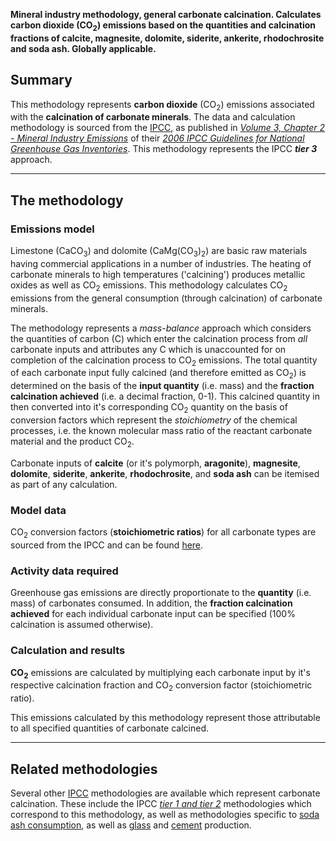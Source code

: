 **Mineral industry methodology, general carbonate calcination.
Calculates carbon dioxide (CO<sub>2</sub>) emissions based on the quantities
and calcination fractions of calcite, magnesite, dolomite, siderite,
ankerite, rhodochrosite and soda ash. Globally applicable.**

## Summary

This methodology represents **carbon dioxide** (CO<sub>2</sub>) emissions
associated with the **calcination of carbonate minerals**. The data and
calculation methodology is sourced from the [IPCC](IPCC), as published
in *[Volume 3, Chapter 2 - Mineral Industry
Emissions](http://www.ipcc-nggip.iges.or.jp/public/2006gl/pdf/3_Volume3/V3_2_Ch2_Mineral_Industry.pdf)*
of their *[2006 IPCC Guidelines for National Greenhouse Gas
Inventories](http://www.ipcc-nggip.iges.or.jp/public/2006gl/index.html)*.
This methodology represents the IPCC ***tier 3*** approach.

-----

## The methodology

### Emissions model

Limestone (CaCO<sub>3</sub>) and dolomite (CaMg(CO<sub>3</sub>)<sub>2</sub>) are basic raw
materials having commercial applications in a number of industries. The
heating of carbonate minerals to high temperatures ('calcining')
produces metallic oxides as well as CO<sub>2</sub> emissions. This methodology
calculates CO<sub>2</sub> emissions from the general consumption (through
calcination) of carbonate minerals.

The methodology represents a *mass-balance* approach which considers the
quantities of carbon (C) which enter the calcination process from *all*
carbonate inputs and attributes any C which is unaccounted for on
completion of the calcination process to CO<sub>2</sub> emissions. The total
quantity of each carbonate input fully calcined (and therefore emitted
as CO<sub>2</sub>) is determined on the basis of the **input quantity** (i.e.
mass) and the **fraction calcination achieved** (i.e. a decimal
fraction, 0-1). This calcined quantity in then converted into it's
corresponding CO<sub>2</sub> quantity on the basis of conversion factors which
represent the *stoichiometry* of the chemical processes, i.e. the known
molecular mass ratio of the reactant carbonate material and the product
CO<sub>2</sub>.

Carbonate inputs of **calcite** (or it's polymorph, **aragonite**),
**magnesite**, **dolomite**, **siderite**, **ankerite**,
**rhodochrosite**, and **soda ash** can be itemised as part of any
calculation.

### Model data

CO<sub>2</sub> conversion factors (**stoichiometric ratios**) for all carbonate
types are sourced from the IPCC and can be found
[here](Stoichiometries_ratios).

### Activity data required

Greenhouse gas emissions are directly proportionate to the **quantity**
(i.e. mass) of carbonates consumed. In addition, the **fraction
calcination achieved** for each individual carbonate input can be
specified (100% calcination is assumed otherwise).

### Calculation and results

**CO<sub>2</sub>** emissions are calculated by multiplying each carbonate input
by it's respective calcination fraction and CO<sub>2</sub> conversion factor
(stoichiometric ratio).

This emissions calculated by this methodology represent those
attributable to all specified quantities of carbonate calcined.

-----

## Related methodologies

Several other [IPCC](IPCC) methodologies are available which represent
carbonate calcination. These include the IPCC *[tier 1 and
tier 2](Generic_carbonate_consumption)* methodologies which correspond
to this methodology, as well as methodologies specific to [soda ash
consumption](Aluminium_soda_ash), as well as
[glass](Glass_production_carbonate_methodology) and
[cement](IPCC_cement_production_based_on_carbonate_inputs) production.
